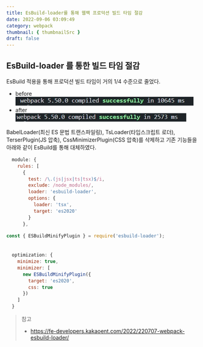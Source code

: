 ```yaml
---
title: EsBuild-loader를 통해 웹팩 프로덕션 빌드 타임 절감
date: 2022-09-06 03:09:49
category: webpack
thumbnail: { thumbnailSrc }
draft: false
---
```


## EsBuild-loader 를 통한 빌드 타임 절감

EsBuild 적용을 통해 프로덕션 빌드 타임이 거의 1/4 수준으로 줄었다.

-   before
    ![babelloader](../image/babelloader.jpg)
-   after
    ![esbuild-loader](../image/esbuilder.jpg)

BabelLoader(최신 ES 문법 트랜스파일링), TsLoader(타입스크립트 로더), TerserPlugin(JS 압축), CssMinimizerPlugin(CSS 압축)를 삭제하고 기존 기능들을 아래와 같이 EsBuild를 통해 대체하였다.

```javascript
  module: {
    rules: [
      {
        test: /\.(js|jsx|ts|tsx)$/i,
        exclude: /node_modules/,
        loader: 'esbuild-loader',
        options: {
          loader: 'tsx',
          target: 'es2020'
        }
      },
```

```javascript
const { ESBuildMinifyPlugin } = require('esbuild-loader');


  optimization: {
    minimize: true,
    minimizer: [
      new ESBuildMinifyPlugin({
        target: 'es2020',
        css: true
      })
    ]
  }
```

> 참고
>
> -   <https://fe-developers.kakaoent.com/2022/220707-webpack-esbuild-loader/>
